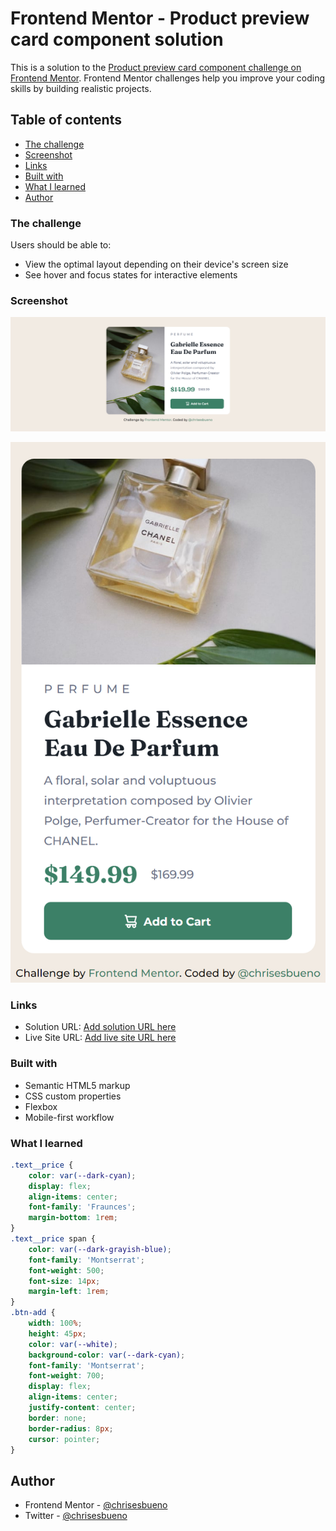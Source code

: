 # Frontend Mentor - Product preview card component solution

This is a solution to the [Product preview card component challenge on Frontend Mentor](https://www.frontendmentor.io/challenges/product-preview-card-component-GO7UmttRfa). Frontend Mentor challenges help you improve your coding skills by building realistic projects. 

## Table of contents

  - [The challenge](#the-challenge)
  - [Screenshot](#screenshot)
  - [Links](#links)
  - [Built with](#built-with)
  - [What I learned](#what-i-learned)
  - [Author](#author)


### The challenge

Users should be able to:

- View the optimal layout depending on their device's screen size
- See hover and focus states for interactive elements

### Screenshot

![](./DesktopVersion.png)

![](./MobileVersion.png)

### Links

- Solution URL: [Add solution URL here](https://your-solution-url.com)
- Live Site URL: [Add live site URL here](https://your-live-site-url.com)

### Built with

- Semantic HTML5 markup
- CSS custom properties
- Flexbox
- Mobile-first workflow

### What I learned

```css
.text__price {
    color: var(--dark-cyan);
    display: flex;
    align-items: center;
    font-family: 'Fraunces';
    margin-bottom: 1rem;
}
.text__price span {
    color: var(--dark-grayish-blue);
    font-family: 'Montserrat';
    font-weight: 500;
    font-size: 14px;
    margin-left: 1rem;
}
.btn-add {
    width: 100%;
    height: 45px;
    color: var(--white);
    background-color: var(--dark-cyan);
    font-family: 'Montserrat';
    font-weight: 700;
    display: flex;
    align-items: center;
    justify-content: center;
    border: none;
    border-radius: 8px;
    cursor: pointer;
}
```
## Author

- Frontend Mentor - [@chrisesbueno](https://www.frontendmentor.io/profile/Chrisesbueno)
- Twitter - [@chrisesbueno](https://www.twitter.com/chrisesbueno)
